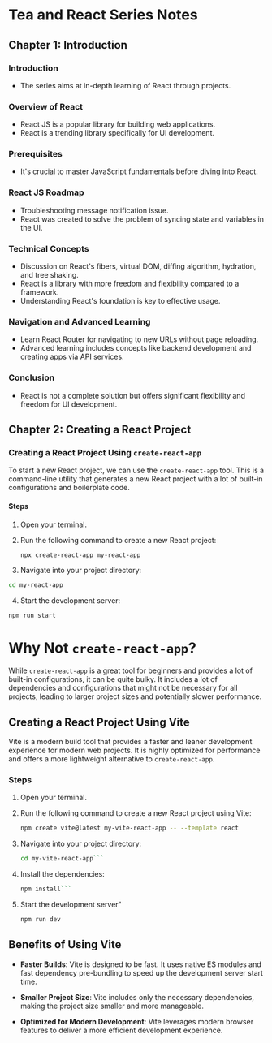# Tea and React Series Notes

## Chapter 1: Introduction

### Introduction
- The series aims at in-depth learning of React through projects.

### Overview of React
- React JS is a popular library for building web applications.
- React is a trending library specifically for UI development.

### Prerequisites
- It's crucial to master JavaScript fundamentals before diving into React.

### React JS Roadmap
- Troubleshooting message notification issue.
- React was created to solve the problem of syncing state and variables in the UI.

### Technical Concepts
- Discussion on React's fibers, virtual DOM, diffing algorithm, hydration, and tree shaking.
- React is a library with more freedom and flexibility compared to a framework.
- Understanding React's foundation is key to effective usage.

### Navigation and Advanced Learning
- Learn React Router for navigating to new URLs without page reloading.
- Advanced learning includes concepts like backend development and creating apps via API services.

### Conclusion
- React is not a complete solution but offers significant flexibility and freedom for UI development.

## Chapter 2: Creating a React Project

### Creating a React Project Using `create-react-app`

To start a new React project, we can use the `create-react-app` tool. This is a command-line utility that generates a new React project with a lot of built-in configurations and boilerplate code.

#### Steps

1. Open your terminal.
2. Run the following command to create a new React project:

   ```bash
   npx create-react-app my-react-app
   ```
3. Navigate into your project directory:
  ```bash
  cd my-react-app
  ```
4. Start the development server:
  ```bash
  npm run start
  ```

# Why Not `create-react-app`?

While `create-react-app` is a great tool for beginners and provides a lot of built-in configurations, it can be quite bulky. It includes a lot of dependencies and configurations that might not be necessary for all projects, leading to larger project sizes and potentially slower performance.

## Creating a React Project Using Vite

Vite is a modern build tool that provides a faster and leaner development experience for modern web projects. It is highly optimized for performance and offers a more lightweight alternative to `create-react-app`.

### Steps

1. Open your terminal.

2. Run the following command to create a new React project using Vite:

   ```bash
   npm create vite@latest my-vite-react-app -- --template react
   ```

3. Navigate into your project directory:

   ```bash
   cd my-vite-react-app```

4. Install the dependencies:

   ```bash
   npm install```

5. Start the development server"

    ```bash
    npm run dev
    ```

## Benefits of Using Vite

* **Faster Builds**: Vite is designed to be fast. It uses native ES modules and fast dependency pre-bundling to speed up the development server start time.

* **Smaller Project Size**: Vite includes only the necessary dependencies, making the project size smaller and more manageable.

* **Optimized for Modern Development**: Vite leverages modern browser features to deliver a more efficient development experience.
